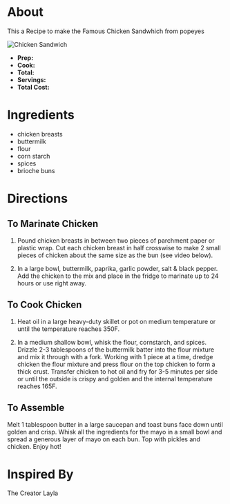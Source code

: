 # About
This a Recipe to make the Famous Chicken Sandwhich from popeyes


![Chicken Sandwich](https://assets3.thrillist.com/v1/image/2837148/size/gn-gift_guide_variable_c.jpg)

- **Prep:** 
- **Cook:** 
- **Total:** 
- **Servings:** 
- **Total Cost:** 

# Ingredients

- chicken breasts
- buttermilk
- flour
- corn starch
- spices
- brioche buns

# Directions

## To Marinate Chicken

1. Pound chicken breasts in between two pieces of parchment paper or plastic wrap. Cut each chicken breast in half crosswise to make 2 small pieces of chicken about the same size as the bun (see video below). 

2. In a large bowl, buttermilk, paprika, garlic powder, salt & black pepper. Add the chicken to the mix and place in the fridge to marinate up to 24 hours or use right away. 

## To Cook Chicken

1. Heat oil in a large heavy-duty skillet or pot on medium temperature or until the temperature reaches 350F.

2. In a medium shallow bowl, whisk the flour, cornstarch, and spices. Drizzle 2-3 tablespoons of the buttermilk batter into the flour mixture and mix it through with a fork. Working with 1 piece at a time, dredge chicken the flour mixture and press flour on the top chicken to form a thick crust. Transfer chicken to hot oil and fry for 3-5 minutes per side or until the outside is crispy and golden and the internal temperature reaches 165F.

## To Assemble

Melt 1 tablespoon butter in a large saucepan and toast buns face down until golden and crisp. Whisk all the ingredients for the mayo in a small bowl and spread a generous layer of mayo on each bun. Top with pickles and chicken. Enjoy hot! 

# Inspired By

The Creator Layla
